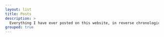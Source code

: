 ```yaml
---
layout: list
title: Posts
description: >
  Everything I have ever posted on this website, in reverse chronological order.
grouped: true
---
```


<!-- I want the site map BELOW the list of posts and WITH links...
## Site map:
{% include url-tree.liquid pages=site.posts %} 
-->